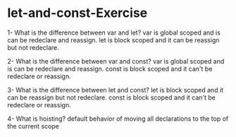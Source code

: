 # let-and-const-Exercise
1- What is the difference between var and let?
    var is global scoped and is can be redeclare and reassign.
    let is block scoped and it can be reassign but not redeclare.

2- What is the difference between var and const?
    var is global scoped and is can be redeclare and reassign.
    const is block scoped and it can't be redeclare or reassign.
    
3- What is the difference between let and const?
    let is block scoped and it can be reassign but not redeclare.
    const is block scoped and it can't be redeclare or reassign.

4- What is hoisting?
    default behavior of moving all declarations to the top of the current scope 
